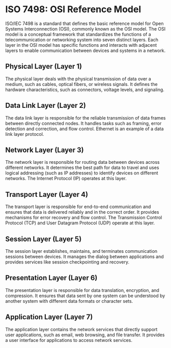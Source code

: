 # ISO 7498: OSI Reference Model
ISO/IEC 7498 is a standard that defines the basic reference model for Open Systems Interconnection (OSI), commonly known as the OSI model. The OSI model is a conceptual framework that standardizes the functions of a telecommunication or networking system into seven distinct layers. Each layer in the OSI model has specific functions and interacts with adjacent layers to enable communication between devices and systems in a network.

## Physical Layer (Layer 1)
The physical layer deals with the physical transmission of data over a medium, such as cables, optical fibers, or wireless signals. It defines the hardware characteristics, such as connectors, voltage levels, and signaling.
## Data Link Layer (Layer 2)
The data link layer is responsible for the reliable transmission of data frames between directly connected nodes. It handles tasks such as framing, error detection and correction, and flow control. Ethernet is an example of a data link layer protocol.
## Network Layer (Layer 3)
The network layer is responsible for routing data between devices across different networks. It determines the best path for data to travel and uses logical addressing (such as IP addresses) to identify devices on different networks. The Internet Protocol (IP) operates at this layer.
## Transport Layer (Layer 4)
The transport layer is responsible for end-to-end communication and ensures that data is delivered reliably and in the correct order. It provides mechanisms for error recovery and flow control. The Transmission Control Protocol (TCP) and User Datagram Protocol (UDP) operate at this layer.
## Session Layer (Layer 5)
The session layer establishes, maintains, and terminates communication sessions between devices. It manages the dialog between applications and provides services like session checkpointing and recovery.
## Presentation Layer (Layer 6)
The presentation layer is responsible for data translation, encryption, and compression. It ensures that data sent by one system can be understood by another system with different data formats or character sets.
## Application Layer (Layer 7)
The application layer contains the network services that directly support user applications, such as email, web browsing, and file transfer. It provides a user interface for applications to access network services.
